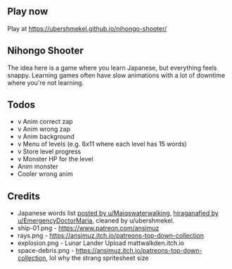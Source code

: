 ## Play now

Play at https://ubershmekel.github.io/nihongo-shooter/

## Nihongo Shooter

The idea here is a game where you learn Japanese, but everything feels snappy.
Learning games often have slow animations with a lot of downtime where you're
not learning.

## Todos

* v Anim correct zap
* v Anim wrong zap
* v Anim background
* v Menu of levels (e.g. 6x11 where each level has 15 words)
* v Store level progress
* v Monster HP for the level
* Anim monster
* Cooler wrong anim

## Credits

* Japanese words list [posted by u/Maiqswaterwalking](https://www.reddit.com/r/japanese/comments/g87bn7/top_1000_japanese_words_kanji_romaji_english/), [hiraganafied by u/EmergencyDoctorMaria](https://pastebin.com/3BgbvHfT), cleaned by u/ubershmekel.
* ship-01.png - https://www.patreon.com/ansimuz
* rays.png - https://ansimuz.itch.io/patreons-top-down-collection
* explosion.png - Lunar Lander Upload mattwalkden.itch.io
* space-debris.png - https://ansimuz.itch.io/patreons-top-down-collection, lol why the strang spritesheet size
